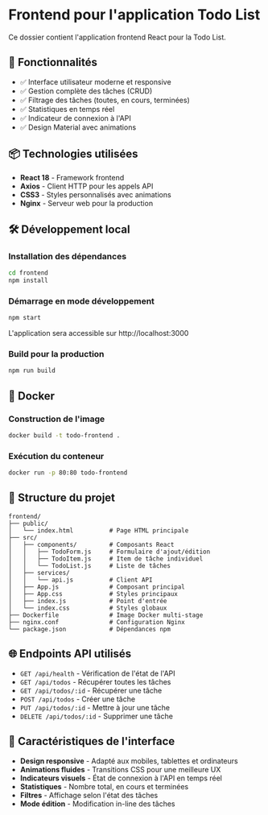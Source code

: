 # Frontend pour l'application Todo List

Ce dossier contient l'application frontend React pour la Todo List.

## 🚀 Fonctionnalités

- ✅ Interface utilisateur moderne et responsive
- ✅ Gestion complète des tâches (CRUD)
- ✅ Filtrage des tâches (toutes, en cours, terminées)
- ✅ Statistiques en temps réel
- ✅ Indicateur de connexion à l'API
- ✅ Design Material avec animations

## 📦 Technologies utilisées

- **React 18** - Framework frontend
- **Axios** - Client HTTP pour les appels API
- **CSS3** - Styles personnalisés avec animations
- **Nginx** - Serveur web pour la production

## 🛠️ Développement local

### Installation des dépendances

```bash
cd frontend
npm install
```

### Démarrage en mode développement

```bash
npm start
```

L'application sera accessible sur http://localhost:3000

### Build pour la production

```bash
npm run build
```

## 🐳 Docker

### Construction de l'image

```bash
docker build -t todo-frontend .
```

### Exécution du conteneur

```bash
docker run -p 80:80 todo-frontend
```

## 📁 Structure du projet

```
frontend/
├── public/
│   └── index.html          # Page HTML principale
├── src/
│   ├── components/         # Composants React
│   │   ├── TodoForm.js     # Formulaire d'ajout/édition
│   │   ├── TodoItem.js     # Item de tâche individuel
│   │   └── TodoList.js     # Liste de tâches
│   ├── services/
│   │   └── api.js          # Client API
│   ├── App.js              # Composant principal
│   ├── App.css             # Styles principaux
│   ├── index.js            # Point d'entrée
│   └── index.css           # Styles globaux
├── Dockerfile              # Image Docker multi-stage
├── nginx.conf              # Configuration Nginx
└── package.json            # Dépendances npm
```

## 🌐 Endpoints API utilisés

- `GET /api/health` - Vérification de l'état de l'API
- `GET /api/todos` - Récupérer toutes les tâches
- `GET /api/todos/:id` - Récupérer une tâche
- `POST /api/todos` - Créer une tâche
- `PUT /api/todos/:id` - Mettre à jour une tâche
- `DELETE /api/todos/:id` - Supprimer une tâche

## 🎨 Caractéristiques de l'interface

- **Design responsive** - Adapté aux mobiles, tablettes et ordinateurs
- **Animations fluides** - Transitions CSS pour une meilleure UX
- **Indicateurs visuels** - État de connexion à l'API en temps réel
- **Statistiques** - Nombre total, en cours et terminées
- **Filtres** - Affichage selon l'état des tâches
- **Mode édition** - Modification in-line des tâches
